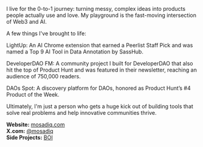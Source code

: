 I live for the 0-to-1 journey: turning messy, complex ideas into products people actually use and love. My playground is the fast-moving intersection of Web3 and AI.

A few things I've brought to life:

LightUp: An AI Chrome extension that earned a Peerlist Staff Pick and was named a Top 9 AI Tool in Data Annotation by SassHub.

DeveloperDAO FM: A community project I built for DeveloperDAO that also hit the top of Product Hunt and was featured in their newsletter, reaching an audience of 750,000 readers.

DAOs Spot: A discovery platform for DAOs, honored as Product Hunt’s #4 Product of the Week.

Ultimately, I'm just a person who gets a huge kick out of building tools that solve real problems and help innovative communities thrive.
<br>

**Website:** [mosadiq.com](https://www.mosadiq.com) <br>
**X.com:** [@mosadiq](https://x.com/sadiq_moo) <br>
**Side Projects:** [BOI](https://www.boimaginations.com/)


